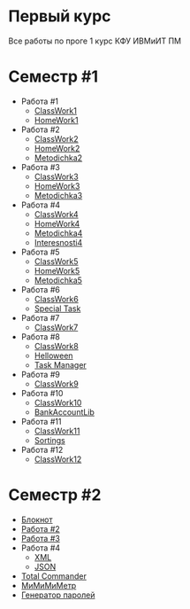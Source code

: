# Первый курс
Все работы по проге 1 курс КФУ ИВМиИТ ПМ

# Семестр #1

+ Работа #1
  + [ClassWork1](ClassWork1)
  + [HomeWork1](HomeWork1)
+ Работа #2
  + [ClassWork2](ClassWork2)
  + [HomeWork2](HomeWork2)
  + [Metodichka2](Metodichka2)
+ Работа #3
  + [ClassWork3](ClassWork3)
  + [HomeWork3](HomeWork3)
  + [Metodichka3](Metodichka3)
+ Работа #4
  + [ClassWork4](ClassWork4)
  + [HomeWork4](HomeWork4)
  + [Metodichka4](Metodichka4)
  + [Interesnosti4](Interesnosti4)
+ Работа #5
  + [ClassWork5](ClassWork5)
  + [HomeWork5](HomeWork5)
  + [Metodichka5](Metodichka5)
+ Работа #6
  + [ClassWork6](ClassWork6)
  + [Special Task](SpecialTask)
+ Работа #7
  + [ClassWork7](ClassWork7)
+ Работа #8
  + [ClassWork8](ClassWork8)
  + [Helloween](Helloween)
  + [Task Manager](TaskManager)
+ Работа #9
  + [ClassWork9](ClassWork9)
+ Работа #10
  + [ClassWork10](ClassWork10)
  + [BankAccountLib](BankAccountLib)
+ Работа #11
  + [ClassWork11](ClassWork11)
  + [Sortings](Sortings)
+ Работа #12
  + [ClassWork12](ClassWork12)

# Семестр #2

+ [Блокнот](https://github.com/Leonid-Vizel/RichNotepad)
+ [Работа #2](TheStrangeProject)
+ [Работа #3](StrangeProject2)
+ Работа #4
  + [XML](XML_HOMEWORK)
  + [JSON](JSON_HOMEWORK)
+ [Total Commander](https://github.com/Leonid-Vizel/TotalCommanderWinForms)
+ [МиМиМиМетр](https://github.com/Leonid-Vizel/MiMiMiMeter)
+ [Генератор паролей](https://github.com/Leonid-Vizel/PasswordGenerator)
